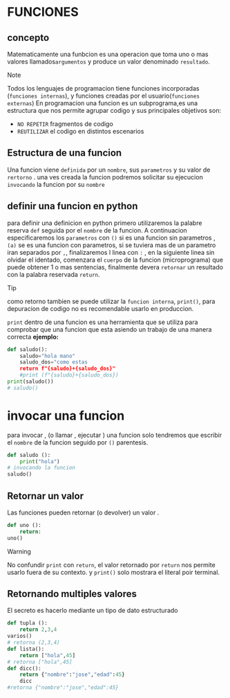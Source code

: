 #   FUNCIONES
## concepto
Matematicamente una funbcion es una operacion que toma uno o mas valores llamados`argumentos` y produce un valor denominado `resultado`.
> [!NOTE]
> Todos los lenguajes de programacion tiene funciones incorporadas (`funciones internas`), y funciones creadas por el usuario(`funciones externas`)
En programacion una funcion es un subprograma,es una estructura que nos permite agrupar codigo y sus principales objetivos son:
- `NO REPETIR` fragmentos de codigo 
- `REUTILIZAR` el codigo en distintos escenarios
## Estructura de una funcion
Una funcion viene `definida` por un `nombre`, sus `parametros` y su valor de `rertorno` .
una ves creada la funcion podremos solicitar su ejecucion `invocando` la funcion por su `nombre`
## definir una funcion en python
para definir una definicion en python primero utilizaremos la palabre reserva `def` seguida por el `nombre` de la funcion. A continuacion especificaremos los `parametros` con `()` si es una funcion sin parametros , `(a)` se es una funcion con parametros, si se tuviera mas de un parametro iran separados por `,`, finalizaremos l linea con `:` , en la siguiente linea sin olvidar el identado, comenzara el `cuerpo` de la funcion (microprograma) que puede obtener 1 o mas sentencias, finalmente devera `retornar` un resultado con la palabra reservada `return`.
> [!TIP]
> como retorno tambien se puede utilizar la `funcion interna`, `print()`, para depuracion de codigo no es recomendable usarlo en produccion.
> 
> `print` dentro de una funcion  es una herramienta que se utiliza para comprobar que una funcion que esta asiendo un trabajo de una manera correcta
> **ejemplo:**
```python
def saludo():
    saludo="hola mano"
    saludo_dos="como estas
    return f"{saludo}+{saludo_dos}"
    #print (f"{saludo}+{saludo_dos})
print(saludo())
# saludo()
```
# invocar una funcion 
para invocar , (o llamar , ejecutar ) una funcion solo tendremos que escribir el `nombre` de la funcion seguido por `()` parentesis. 
```python
def saludo ():
    print("hola")
# invocando la funcion 
saludo()
```
## Retornar un valor
Las funciones pueden retornar (o devolver) un valor .
```python
def uno ():
    return:
uno()
```
> [!WARNING]
> No confundir  `print` con `return`, el valor retornado por `return` nos permite usarlo fuera de su contexto. y `print()` solo mostrara el literal poir terminal.

## Retornando multiples valores 
El secreto es hacerlo mediante un tipo de dato estructurado
```python
def tupla ():
    return 2,3,4
varios()
# retorna (2,3,4)
def lista():
    return ["hola",45]
# retorna ["hola",45]
def dicc():
    return {"nombre":"jose","edad":45}
    dicc 
#retorna {"nombre":"jose","edad":45}
```